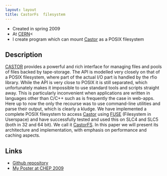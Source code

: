 ```yaml
---
layout: layout
title: CastorFs  filesystem
---
```

* Created in spring&nbsp;2009
* At [CERN][]</a><
* I create  program which can mount <a href="http://castor.web.cern.ch/castor/">Castor</a> as a POSIX&nbsp;filesystem

## Description
[CASTOR][] provides a powerful and rich interface for managing files and pools of
files backed by tape-storage. The API is modelled very closely on that of a POSIX filesystem,
where part of the actual I/O part is handled by the rfio library. While the API is very close
to POSIX it is still separated, which unfortunately makes it impossible to use standard tools
and scripts straight away. This is particularly inconvenient when applications are written in
languages other than C/C++ such as is frequently the case in web-apps. Here up to now the
only the recourse was to use command-line utilities and parse their output, which is clearly a
kludge. We have implemented a complete POSIX filesystem to access <a href="http://castor.web.cern.ch/castor/">Castor</a> using <a href="http://fuse.sourceforge.net/">FUSE</a>
(Filesystem in Userspace) and have successfully tested and used this on SLC4 and SLC5 (both
in 32 and 64 bit). We call it <a href="http://github.com/mazurov/castorfs">CastorFS</a>. In this paper we will present its architecture and
implementation, with emphasis on performance and caching&nbsp;aspects.

## Links
* <a href="http://github.com/mazurov/castorfs">Github&nbsp;repository</a></li>
* <a href="http://picasaweb.google.com/Alexander.Mazurov/Prague2009#5321176214170319746">My Poster at CHEP&nbsp;2009</a></li>

[CERN]: http://cern.ch
[CASTOR]: http://castor.web.cern.ch/castor/
